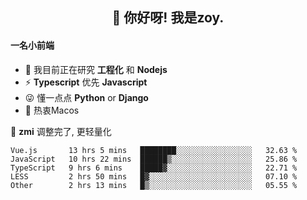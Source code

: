 <h2 align="center">👋 你好呀! 我是zoy.</h2>

#### 一名小前端

- 🌱 我目前正在研究 **工程化** 和 **Nodejs**
- ⚡ **Typescript** 优先 **Javascript**
- 😜 懂一点点 **Python** or **Django**
- 🚀 热衷Macos

🌟 **zmi** 调整完了, 更轻量化




<!--
**l-zoy/l-zoy** is a ✨ _special_ ✨ repository because its `README.md` (this file) appears on your GitHub profile.

Here are some ideas to get you started:

- 🔭 I’m currently working on ...
- 🌱 I’m currently learning ...
- 👯 I’m looking to collaborate on ...
- 🤔 I’m looking for help with ...
- 💬 Ask me about ...
- 📫 How to reach me: ...
- 😄 Pronouns: ...
- ⚡ Fun fact: ...
-->

<!--START_SECTION:waka-->
```text
Vue.js       13 hrs 5 mins   ████████░░░░░░░░░░░░░░░░░   32.63 % 
JavaScript   10 hrs 22 mins  ██████▒░░░░░░░░░░░░░░░░░░   25.86 % 
TypeScript   9 hrs 6 mins    █████▓░░░░░░░░░░░░░░░░░░░   22.71 % 
LESS         2 hrs 50 mins   █▓░░░░░░░░░░░░░░░░░░░░░░░   07.10 % 
Other        2 hrs 13 mins   █▒░░░░░░░░░░░░░░░░░░░░░░░   05.55 % 
```
<!--END_SECTION:waka-->
